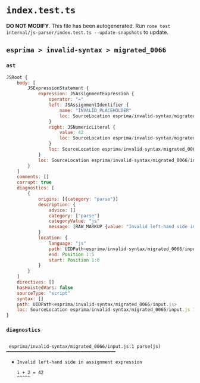 # `index.test.ts`

**DO NOT MODIFY**. This file has been autogenerated. Run `rome test internal/js-parser/index.test.ts --update-snapshots` to update.

## `esprima > invalid-syntax > migrated_0066`

### `ast`

```javascript
JSRoot {
	body: [
		JSExpressionStatement {
			expression: JSAssignmentExpression {
				operator: "="
				left: JSAssignmentIdentifier {
					name: "INVALID_PLACEHOLDER"
					loc: SourceLocation esprima/invalid-syntax/migrated_0066/input.js 1:6-1:5
				}
				right: JSNumericLiteral {
					value: 42
					loc: SourceLocation esprima/invalid-syntax/migrated_0066/input.js 1:8-1:10
				}
				loc: SourceLocation esprima/invalid-syntax/migrated_0066/input.js 1:0-1:10
			}
			loc: SourceLocation esprima/invalid-syntax/migrated_0066/input.js 1:0-1:10
		}
	]
	comments: []
	corrupt: true
	diagnostics: [
		{
			origins: [{category: "parse"}]
			description: {
				advice: []
				category: ["parse"]
				categoryValue: "js"
				message: [RAW_MARKUP {value: "Invalid left-hand side in "}, "assignment expression"]
			}
			location: {
				language: "js"
				path: UIDPath<esprima/invalid-syntax/migrated_0066/input.js>
				end: Position 1:5
				start: Position 1:0
			}
		}
	]
	directives: []
	hasHoistedVars: false
	sourceType: "script"
	syntax: []
	path: UIDPath<esprima/invalid-syntax/migrated_0066/input.js>
	loc: SourceLocation esprima/invalid-syntax/migrated_0066/input.js 1:0-2:0
}
```

### `diagnostics`

```

 esprima/invalid-syntax/migrated_0066/input.js:1 parse(js) ━━━━━━━━━━━━━━━━━━━━━━━━━━━━━━━━━━━━━━━━━

  ✖ Invalid left-hand side in assignment expression

    i + 2 = 42
    ^^^^^


```
